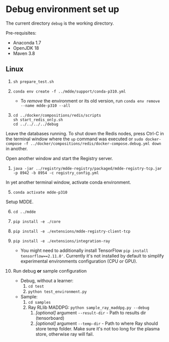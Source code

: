 # Debug environment set up

The current directory `debug` is the working directory.

Pre-requisites:
* Anaconda 1.7 
* OpenJDK 18
* Maven 3.8

## Linux

1. `sh prepare_test.sh`
   
2. `conda env create -f ../mdde/support/conda-p310.yml`
   * To *remove* the environment or its old version, run `conda env remove --name mdde-p310 --all` 
  
3. ``` 
   cd ../docker/compositions/redis/scripts
   sh start_redis_only.sh
   cd ../../../../debug
   ```

Leave the databases running. To shut down the Redis nodes, press Ctrl-C in the terminal window where the `up` command was executed or `sudo docker-compose -f ../docker/compositions/redis/docker-compose.debug.yml down` in another.

Open another window and start the Registry server.

1. `java -jar ../registry/mdde-registry/packaged/mdde-registry-tcp.jar -p 8942 -b 8954 -c registry_config.yml`


In yet another terminal window, activate conda environment.

5. `conda activate mdde-p310`

Setup MDDE.

6. `cd ../mdde`
   
7. `pip install -e ./core`
   
8. `pip install -e ./extensions/mdde-registry-client-tcp`    

9. `pip install -e ./extensions/integration-ray`
   * You might need to additionally install TensorFlow `pip install tensorflow==2.11.0'`. Currently it's not installed by default to simplify experimental environments configuration (CPU or GPU). 

10. Run debug **or** sample configuration
    *  Debug, without a learner:
        1.  `cd test`
        2.  `python test_environment.py`
    *  Sample:
        1.  `cd samples`
        2.  Ray RLlib MADDPG: `python sample_ray_maddpg.py --debug` 
            1.  *[optional]* argument `--result-dir` - Path to results dir (tensorboard)
            2.  *[optional]* argument `--temp-dir` - Path to where Ray should store temp folder. Make sure it's not too long for the plasma store, otherwise ray will fail.

